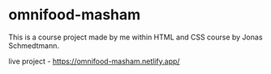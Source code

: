 # omnifood-masham
This is a course project made by me within HTML and CSS course by Jonas Schmedtmann.

live project - https://omnifood-masham.netlify.app/
